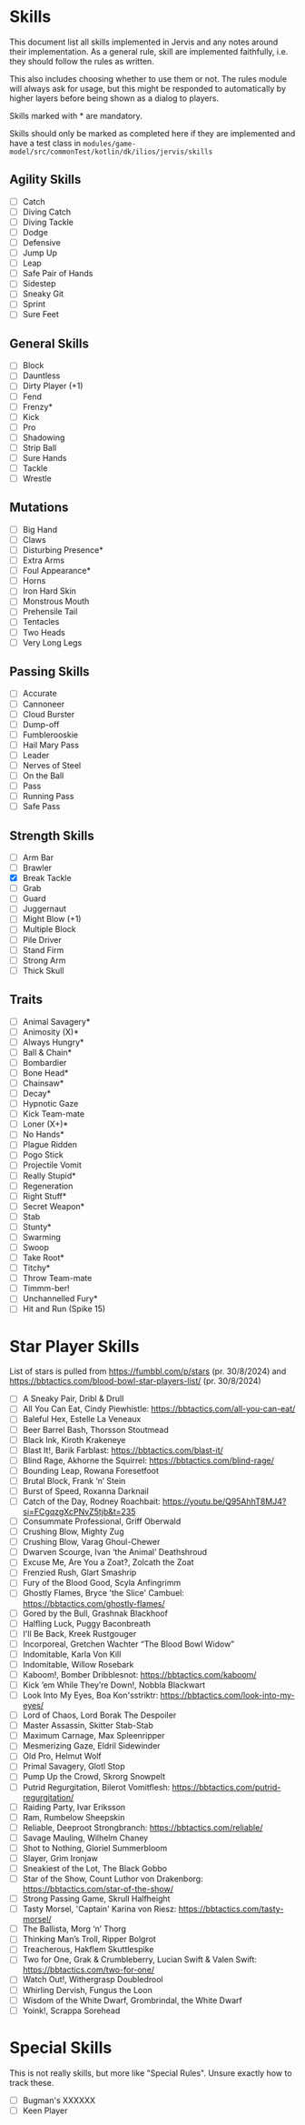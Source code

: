 # Skills

This document list all skills implemented in Jervis and any notes around their implementation.
As a general rule, skill are implemented faithfully, i.e. they should follow the rules as written.

This also includes choosing whether to use them or not. The rules module will always ask for usage,
but this might be responded to automatically by higher layers before being shown as a dialog to 
players.

Skills marked with * are mandatory.

Skills should only be marked as completed here if they are implemented and have a test class in
`modules/game-model/src/commonTest/kotlin/dk/ilios/jervis/skills`

## Agility Skills

- [ ] Catch
- [ ] Diving Catch
- [ ] Diving Tackle
- [ ] Dodge
- [ ] Defensive
- [ ] Jump Up
- [ ] Leap
- [ ] Safe Pair of Hands
- [ ] Sidestep
- [ ] Sneaky Git
- [ ] Sprint
- [ ] Sure Feet

## General Skills

- [ ] Block
- [ ] Dauntless
- [ ] Dirty Player (+1)
- [ ] Fend
- [ ] Frenzy*
- [ ] Kick
- [ ] Pro
- [ ] Shadowing
- [ ] Strip Ball
- [ ] Sure Hands
- [ ] Tackle
- [ ] Wrestle

## Mutations

- [ ] Big Hand
- [ ] Claws
- [ ] Disturbing Presence*
- [ ] Extra Arms
- [ ] Foul Appearance*
- [ ] Horns
- [ ] Iron Hard Skin
- [ ] Monstrous Mouth
- [ ] Prehensile Tail
- [ ] Tentacles
- [ ] Two Heads
- [ ] Very Long Legs

## Passing Skills

- [ ] Accurate
- [ ] Cannoneer
- [ ] Cloud Burster
- [ ] Dump-off
- [ ] Fumblerooskie
- [ ] Hail Mary Pass
- [ ] Leader
- [ ] Nerves of Steel
- [ ] On the Ball
- [ ] Pass
- [ ] Running Pass
- [ ] Safe Pass

## Strength Skills

- [ ] Arm Bar
- [ ] Brawler
- [x] Break Tackle
- [ ] Grab
- [ ] Guard
- [ ] Juggernaut
- [ ] Might Blow (+1)
- [ ] Multiple Block
- [ ] Pile Driver
- [ ] Stand Firm
- [ ] Strong Arm
- [ ] Thick Skull

## Traits

- [ ] Animal Savagery*
- [ ] Animosity (X)*
- [ ] Always Hungry*
- [ ] Ball & Chain*
- [ ] Bombardier
- [ ] Bone Head*
- [ ] Chainsaw*
- [ ] Decay*
- [ ] Hypnotic Gaze
- [ ] Kick Team-mate
- [ ] Loner (X+)*
- [ ] No Hands*
- [ ] Plague Ridden
- [ ] Pogo Stick
- [ ] Projectile Vomit
- [ ] Really Stupid*
- [ ] Regeneration
- [ ] Right Stuff*
- [ ] Secret Weapon*
- [ ] Stab
- [ ] Stunty*
- [ ] Swarming
- [ ] Swoop
- [ ] Take Root*
- [ ] Titchy*
- [ ] Throw Team-mate
- [ ] Timmm-ber!
- [ ] Unchannelled Fury*
- [ ] Hit and Run (Spike 15)

# Star Player Skills

List of stars is pulled from https://fumbbl.com/p/stars (pr. 30/8/2024) 
and https://bbtactics.com/blood-bowl-star-players-list/ (pr. 30/8/2024)

- [ ] A Sneaky Pair, Dribl & Drull
- [ ] All You Can Eat, Cindy Piewhistle: https://bbtactics.com/all-you-can-eat/
- [ ] Baleful Hex, Estelle La Veneaux
- [ ] Beer Barrel Bash, Thorsson Stoutmead
- [ ] Black Ink, Kiroth Krakeneye
- [ ] Blast It!, Barik Farblast: https://bbtactics.com/blast-it/
- [ ] Blind Rage, Akhorne the Squirrel: https://bbtactics.com/blind-rage/
- [ ] Bounding Leap, Rowana Foresetfoot
- [ ] Brutal Block, Frank ‘n’ Stein
- [ ] Burst of Speed, Roxanna Darknail
- [ ] Catch of the Day, Rodney Roachbait: https://youtu.be/Q95AhhT8MJ4?si=FCgqzgXcPNvZ5tjb&t=235
- [ ] Consummate Professional, Griff Oberwald
- [ ] Crushing Blow, Mighty Zug
- [ ] Crushing Blow, Varag Ghoul-Chewer
- [ ] Dwarven Scourge, Ivan ‘the Animal’ Deathshroud
- [ ] Excuse Me, Are You a Zoat?, Zolcath the Zoat
- [ ] Frenzied Rush, Glart Smashrip
- [ ] Fury of the Blood Good, Scyla Anfingrimm
- [ ] Ghostly Flames, Bryce 'the Slice' Cambuel: https://bbtactics.com/ghostly-flames/
- [ ] Gored by the Bull, Grashnak Blackhoof
- [ ] Halfling Luck, Puggy Baconbreath
- [ ] I'll Be Back, Kreek Rustgouger
- [ ] Incorporeal, Gretchen Wachter “The Blood Bowl Widow”
- [ ] Indomitable, Karla Von Kill
- [ ] Indomitable, Willow Rosebark
- [ ] Kaboom!, Bomber Dribblesnot: https://bbtactics.com/kaboom/
- [ ] Kick ’em While They’re Down!, Nobbla Blackwart
- [ ] Look Into My Eyes, Boa Kon'sstriktr: https://bbtactics.com/look-into-my-eyes/
- [ ] Lord of Chaos, Lord Borak The Despoiler
- [ ] Master Assassin, Skitter Stab-Stab
- [ ] Maximum Carnage, Max Spleenripper
- [ ] Mesmerizing Gaze, Eldril Sidewinder
- [ ] Old Pro, Helmut Wolf
- [ ] Primal Savagery, Glotl Stop
- [ ] Pump Up the Crowd, Skrorg Snowpelt
- [ ] Putrid Regurgitation, Bilerot Vomitflesh: https://bbtactics.com/putrid-regurgitation/
- [ ] Raiding Party, Ivar Eriksson
- [ ] Ram, Rumbelow Sheepskin
- [ ] Reliable, Deeproot Strongbranch: https://bbtactics.com/reliable/
- [ ] Savage Mauling, Wilhelm Chaney
- [ ] Shot to Nothing, Gloriel Summerbloom
- [ ] Slayer, Grim Ironjaw
- [ ] Sneakiest of the Lot, The Black Gobbo
- [ ] Star of the Show, Count Luthor von Drakenborg: https://bbtactics.com/star-of-the-show/
- [ ] Strong Passing Game, Skrull Halfheight
- [ ] Tasty Morsel, 'Captain' Karina von Riesz: https://bbtactics.com/tasty-morsel/
- [ ] The Ballista, Morg ‘n’ Thorg
- [ ] Thinking Man’s Troll, Ripper Bolgrot
- [ ] Treacherous, Hakflem Skuttlespike
- [ ] Two for One, Grak & Crumbleberry, Lucian Swift & Valen Swift: https://bbtactics.com/two-for-one/
- [ ] Watch Out!, Withergrasp Doubledrool
- [ ] Whirling Dervish, Fungus the Loon
- [ ] Wisdom of the White Dwarf, Grombrindal, the White Dwarf
- [ ] Yoink!, Scrappa Sorehead

# Special Skills

This is not really skills, but more like "Special Rules". Unsure exactly how to track these.

- [ ] Bugman's XXXXXX
- [ ] Keen Player
